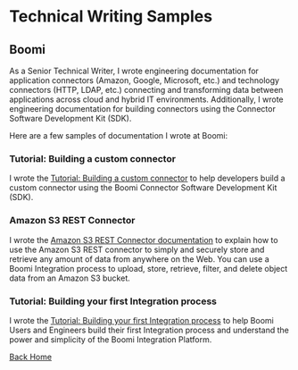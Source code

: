 # Technical Writing Samples

## Boomi
As a Senior Technical Writer, I wrote engineering documentation for application connectors (Amazon, Google, Microsoft, etc.) and technology connectors (HTTP, LDAP, etc.) connecting and transforming data between applications across cloud and hybrid IT environments. Additionally, I wrote engineering documentation for building connectors using the Connector Software Development Kit (SDK).

Here are a few samples of documentation I wrote at Boomi:

### Tutorial: Building a custom connector
I wrote the <a href="https://help.boomi.com/bundle/connectors/page/int-Building_your_own_custom_connector.html" target="_blank">Tutorial: Building a custom connector</a> to help developers build a custom connector using the Boomi Connector Software Development Kit (SDK).

### Amazon S3 REST Connector
I wrote the <a href="https://help.boomi.com/bundle/connectors/page/r-atm-Amazon_S3_REST_connector.html" target="_blank">Amazon S3 REST Connector documentation</a> to explain how to use the Amazon S3 REST connector to simply and securely store and retrieve any amount of data from anywhere on the Web. You can use a Boomi Integration process to upload, store, retrieve, filter, and delete object data from an Amazon S3 bucket.

### Tutorial: Building your first Integration process
I wrote the <a href="https://help.boomi.com/bundle/integration/page/int-First_Boomi_Integration_process.html" target="_blank">Tutorial: Building your first Integration process</a> to help Boomi Users and Engineers build their first Integration process and understand the power and simplicity of the Boomi Integration Platform. 

[Back Home](/index.md)
